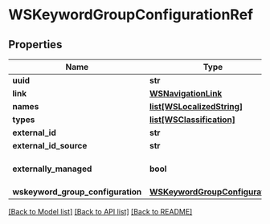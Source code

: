 # WSKeywordGroupConfigurationRef

## Properties
Name | Type | Description | Notes
------------ | ------------- | ------------- | -------------
**uuid** | **str** |  | [optional] 
**link** | [**WSNavigationLink**](WSNavigationLink.md) |  | [optional] 
**names** | [**list[WSLocalizedString]**](WSLocalizedString.md) |  | [optional] 
**types** | [**list[WSClassification]**](WSClassification.md) |  | [optional] 
**external_id** | **str** |  | [optional] 
**external_id_source** | **str** |  | [optional] 
**externally_managed** | **bool** |  | [optional] [default to False]
**wskeyword_group_configuration** | [**WSKeywordGroupConfiguration**](WSKeywordGroupConfiguration.md) |  | [optional] 

[[Back to Model list]](../README.md#documentation-for-models) [[Back to API list]](../README.md#documentation-for-api-endpoints) [[Back to README]](../README.md)


